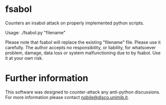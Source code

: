 # fsabol
Counters an irsabol attack on properly implemented python scripts.

Usage:
./fsabol.py "filename"

Please note that fsabol will replace the existing "filename" file. Please use it carefully. 
The author accepts no responsibility, or liability, for whatsoever problem, damage, data loss or 
system malfunctioning due to by fsabol. Use it at your own risk.


# Further information
This software was designed to counter-attack any anti-python discussions. 
For more information please contact nobile@disco.unimib.it.
